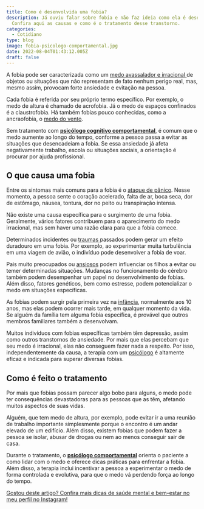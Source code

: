 ```yaml
---
title: Como é desenvolvida uma fobia?
description: Já ouviu falar sobre fobia e não faz ideia como ela é desenvolvida?
  Confira aqui as causas e como é o tratamento desse transtorno.
categories:
  - Cotidiano
type: blog
image: fobia-psicologo-comportamental.jpg
date: 2022-08-04T01:43:12.005Z
draft: false
---
```


<!--StartFragment-->

A fobia pode ser caracterizada como um [medo avassalador e irracional ](/5-fobias-estranhas-que-voce-nunca-ouviu-falar/)de objetos ou situações que não representam de fato nenhum perigo real, mas, mesmo assim, provocam forte ansiedade e evitação na pessoa.

Cada fobia é referida por seu próprio termo específico. Por exemplo, o medo de altura é chamado de acrofobia. Já o medo de espaços confinados é a claustrofobia. Há também fobias pouco conhecidas, como a ancraofobia, o [medo do vento](https://yuribusin.com.br/5-fobias-estranhas-que-voce-nunca-ouviu-falar/).

Sem tratamento com **[psicólogo cognitivo comportamental](https://yuribusin.com.br/)**, é comum que o medo aumente ao longo do tempo, conforme a pessoa passa a evitar as situações que desencadeiam a fobia. Se essa ansiedade já afeta negativamente trabalho, escola ou situações sociais, a orientação é procurar por ajuda profissional.

## O que causa uma fobia

Entre os sintomas mais comuns para a fobia é o [ataque de pânico](/sindrome-do-panico-entenda-melhor/). Nesse momento, a pessoa sente o coração acelerado, falta de ar, boca seca, dor de estômago, náusea, tontura, dor no peito ou transpiração intensa.

Não existe uma causa específica para o surgimento de uma fobia. Geralmente, vários fatores contribuem para o aparecimento do medo irracional, mas sem haver uma razão clara para que a fobia comece.

Determinados incidentes ou [traumas ](/estresse-pos-traumatico/)passados podem gerar um efeito duradouro em uma fobia. Por exemplo, ao experimentar muita turbulência em uma viagem de avião, o indivíduo pode desenvolver a fobia de voar.

Pais muito preocupados ou [ansiosos](https://yuribusin.com.br/terapia-para-ansiedade/) podem influenciar os filhos a evitar ou temer determinadas situações. Mudanças no funcionamento do cérebro também podem desempenhar um papel no desenvolvimento de fobias. Além disso, fatores genéticos, bem como estresse, podem potencializar o medo em situações específicas.

As fobias podem surgir pela primeira vez na [infância](/5-sinais-que-seu-filho-sofre-do-transtorno-de-ansiedade/), normalmente aos 10 anos, mas elas podem ocorrer mais tarde, em qualquer momento da vida. Se alguém da família tem alguma fobia específica, é provável que outros membros familiares também a desenvolvam.

Muitos indivíduos com fobias específicas também têm depressão, assim como outros transtornos de ansiedade. Por mais que elas percebam que seu medo é irracional, elas não conseguem fazer nada a respeito. Por isso, independentemente da causa, a terapia com um [psicólogo](https://yuribusin.com.br/pra-que-serve-um-psicologo-clinico/) é altamente eficaz e indicada para superar diversas fobias.

## Como é feito o tratamento

Por mais que fobias possam parecer algo bobo para alguns, o medo pode ter consequências devastadoras para as pessoas que as têm, afetando muitos aspectos de suas vidas.

Alguém, que tem medo de altura, por exemplo, pode evitar ir a uma reunião de trabalho importante simplesmente porque o encontro é um andar elevado de um edifício. Além disso, existem fobias que podem fazer a pessoa se isolar, abusar de drogas ou nem ao menos conseguir sair de casa.

Durante o tratamento, o **[psicólogo comportamental](https://yuribusin.com.br/)** orienta o paciente a como lidar com o medo e oferece dicas práticas para enfrentar a fobia. Além disso, a terapia inclui incentivar a pessoa a experimentar o medo de forma controlada e evolutiva, para que o medo vá perdendo força ao longo do tempo.

[Gostou deste artigo? Confira mais dicas de saúde mental e bem-estar no meu perfil no Instagram!](https://www.instagram.com/dryuribusin/)

<!--EndFragment-->
